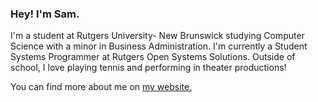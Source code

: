 ### Hey! I'm Sam.
I'm a student at Rutgers University- New Brunswick studying Computer Science with a minor in Business Administration. I'm currently a Student Systems Programmer at Rutgers Open Systems Solutions. Outside of school, I love playing tennis and performing in theater productions!

You can find more about me on [my website.](https://samuelping.me)

<!--
**samuel-ping/samuel-ping** is a ✨ _special_ ✨ repository because its `README.md` (this file) appears on your GitHub profile.

Here are some ideas to get you started:

- 🔭 I’m currently working on ...
- 🌱 I’m currently learning ...
- 👯 I’m looking to collaborate on ...
- 🤔 I’m looking for help with ...
- 💬 Ask me about ...
- 📫 How to reach me: ...
- 😄 Pronouns: ...
- ⚡ Fun fact: ...
-->
